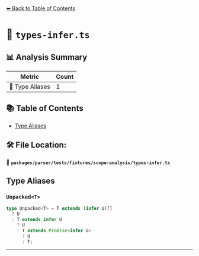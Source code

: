 [⬅️ Back to Table of Contents](../../../../../index.md)

# 📄 `types-infer.ts`

## 📊 Analysis Summary

| Metric | Count |
|--------|-------|
| 📑 Type Aliases | 1 |

## 📚 Table of Contents

- [Type Aliases](#type-aliases)

## 🛠️ File Location:
📂 **`packages/parser/tests/fixtures/scope-analysis/types-infer.ts`**

## Type Aliases

### `Unpacked<T>`

```ts
type Unpacked<T> = T extends (infer U)[]
  ? U
  : T extends infer U
    ? U
    : T extends Promise<infer U>
      ? U
      : T;
```


---